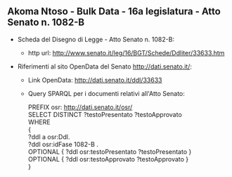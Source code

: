 ## Akoma Ntoso - Bulk Data - 16a legislatura - Atto Senato n. 1082-B ##

* Scheda del Disegno di Legge - Atto Senato n. 1082-B:
	* http url: http://www.senato.it/leg/16/BGT/Schede/Ddliter/33633.htm

* Riferimenti al sito OpenData del Senato http://dati.senato.it/:
	* Link OpenData: http://dati.senato.it/ddl/33633
	* Query SPARQL per i documenti relativi all'Atto Senato:

        PREFIX osr: <http://dati.senato.it/osr/>  
		SELECT DISTINCT ?testoPresentato ?testoApprovato  
		WHERE  
		{  
		    ?ddl a osr:Ddl.  
		    ?ddl osr:idFase 1082-B .  
		    OPTIONAL { ?ddl osr:testoPresentato ?testoPresentato }  
		    OPTIONAL { ?ddl osr:testoApprovato ?testoApprovato }  
		}
		